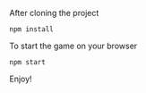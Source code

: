After cloning the project
```
npm install
```

To start the game on your browser
```
npm start
```

Enjoy!

